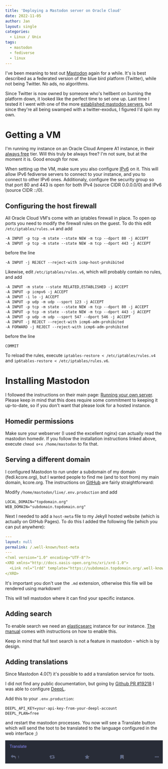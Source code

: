 ```yaml
---
title: 'Deploying a Mastodon server on Oracle Cloud'
date: 2022-11-05
author: Jan
layout: single
categories:
  - Linux / Unix
tags:
  - mastodon
  - fediverse
  - linux
---
```


I've been meaning to test out [Mastodon](https://joinmastodon.org/) again for a while. It's is best described as a federated version of the blue bird platform (Twitter), while not being Twitter. No ads, no algorithms.

Since Twitter is now owned by someone who's hellbent on burning the platform down, it looked like the perfect time to set one up. 
Last time I tested it I went with one of the more [established mastodon servers](https://joinmastodon.org/servers), but since they're all being swamped with a twitter-exodus, I figured I'd spin my own.

# Getting a VM
I'm running my instance on an Oracle Cloud Ampere A1 instance, in their [always free](https://docs.oracle.com/en-us/iaas/Content/FreeTier/freetier_topic-Always_Free_Resources.htm) tier. Will this truly be always free? I'm not sure, but at the moment it is. Good enough for now.

When setting up the VM, make sure you also configure [IPv6](https://www.51sec.org/2021/09/20/enable-ipv6-on-oracle-cloud-infrastructure/) on it. This will allow IPv6 fediverse servers to connect to your instance, and you to connect to other IPv6 ones.
Additionaly, configure the security group so that port 80 and 443 is open for both IPv4 (source CIDR 0.0.0.0/0) and IPv6 (source CIDR ::/0).

## Configuring the host firewall
All Oracle Cloud VM's come with an iptables firewall in place. To open op ports you need to modify the firewall rules on the guest. To do this edit `/etc/iptables/rules.v4` and add 

```shell
-A INPUT -p tcp -m state --state NEW -m tcp --dport 80 -j ACCEPT
-A INPUT -p tcp -m state --state NEW -m tcp --dport 443 -j ACCEPT
```

before the line
```shell
-A INPUT -j REJECT --reject-with icmp-host-prohibited
```

Likewise, edit `/etc/iptables/rules.v6`, which will probably contain no rules, and add 

```shell
-A INPUT -m state --state RELATED,ESTABLISHED -j ACCEPT
-A INPUT -p icmpv6 -j ACCEPT
-A INPUT -i lo -j ACCEPT
-A INPUT -p udp -m udp --sport 123 -j ACCEPT
-A INPUT -p tcp -m state --state NEW -m tcp --dport 80 -j ACCEPT
-A INPUT -p tcp -m state --state NEW -m tcp --dport 443 -j ACCEPT
-A INPUT -p udp -m udp --sport 547 --dport 546 -j ACCEPT
-A INPUT -j REJECT --reject-with icmp6-adm-prohibited
-A FORWARD -j REJECT --reject-with icmp6-adm-prohibited
```

before the line
```shell
COMMIT
```

To reload the rules, execute `iptables-restore < /etc/iptables/rules.v4` and `ip6tables-restore < /etc/iptables/rules.v6`.

# Installing Mastodon
I followed the instructions on their main page: [Running your own server](https://docs.joinmastodon.org/user/run-your-own/). Please keep in mind that this does require some commitment to keeping it up-to-date, so if you don't want that please look for a hosted instance.

## Homedir permissions
Make sure your webserver (I used the excellent nginx) can actually read the mastodon homedir. If you follow the installation instructions linked above, execute
  `chmod o+x /home/mastodon` to fix that.

## Serving a different domain
I configured Mastodon to run under a subdomain of my domain (fedi.kcore.org), but I wanted people to find me (and to toot from) my main domain, kcore.org. 
The instructions on [GitHub](https://github.com/felx/mastodon-documentation/blob/master/Running-Mastodon/Serving_a_different_domain.md) are fairly straightforward:

Modify `/home/mastodon/live/.env.production` and add

```
LOCAL_DOMAIN="topdomain.org"
WEB_DOMAIN="subdomain.topdomain.org"
```

Next I needed to add a `host-meta` file to my Jekyll hosted website (which is actually on GitHub Pages). To do this I added the following file (which you can put anywhere):

```yaml
---
layout: null
permalink: /.well-known/host-meta
---
<?xml version="1.0" encoding="UTF-8"?>
<XRD xmlns="http://docs.oasis-open.org/ns/xri/xrd-1.0">
  <Link rel="lrdd" template="https://subdomain.topdomain.org/.well-known/webfinger?resource={uri}"/>
</XRD>
```

It's important you don't use the `.md` extension, otherwise this file will be rendered using markdown!

This will tell mastodon where it can find your specific instance. 

## Adding search
To enable search we need an [elasticsearc]() instance for our instance. [The manual](https://docs.joinmastodon.org/admin/optional/elasticsearch/) comes with instructions on how to enable this. 

Keep in mind that full text search is not a feature in mastodon - which is by design.

## Adding translations
Since Mastodon 4.0(?) it's possible to add a translation service for toots.

I did not find any public documentation, but going by [Github PR #19218](https://github.com/mastodon/mastodon/pull/19218) I was able to configure [DeepL](https://www.deepl.com/).

Add this to your `.env.production`:
```
DEEPL_API_KEY=your-api-key-from-your-deepl-account
DEEPL_PLAN=free
```

and restart the mastodon processes. You now will see a Translate button which will send the toot to be translated to the language configured in the web interface ;)

![Mastodon Translate](/assets/images/2022/11/mastodon_translate.png)
